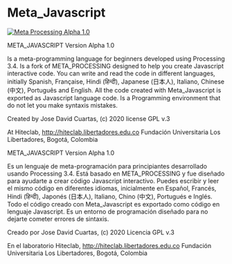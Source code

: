 # Meta_Javascript
[![Meta Processing Alpha 1.0](https://img.youtube.com/vi/bj78B7jIkTU/0.jpg)](https://youtu.be/bj78B7jIkTU "Meta Processing Alpha 1.0")

META_JAVASCRIPT Version Alpha 1.0

Is a meta-programming language for beginners developed using Processing 3.4. 
Is a fork of META_PROCESSING designed to help you create Javascript interactive code.
You can write and read the code in different languages, initially Spanish, Française, Hindi (हिन्दी), Japanese (日本人), Italiano, Chinese (中文), Português and English.
All the code created with Meta_Javascript is exported as Javascript language code.
Is a Programming environment that do not let you make syntaxis mistakes.


Created by Jose David Cuartas, (c) 2020 
license GPL v.3

At Hiteclab, http://hiteclab.libertadores.edu.co
Fundación Universitaria Los Libertadores, Bogotá, Colombia

META_JAVASCRIPT Version Alpha 1.0
 
Es un lenguaje de meta-programación para principiantes desarrollado usando Processing 3.4.
Está basado en META_PROCESSING y fue diseñado para ayudarte a crear código Javascript interactivo.
Puedes escribir y leer el mismo código en diferentes idiomas, inicialmente en Español, Francés, Hindi (हिन्दी), Japonés (日本人), Italiano, Chino (中文), Portugués e Inglés.
Todo el código creado con Meta_Javascript es exportado como código en lenguaje Javascript.
Es un entorno de programación diseñado para no dejarte cometer errores de sintaxis. 


Creado por Jose David Cuartas, (c) 2020 
Licencia  GPL v.3


En el laboratorio Hiteclab, http://hiteclab.libertadores.edu.co
Fundación Universitaria Los Libertadores, Bogotá, Colombia
